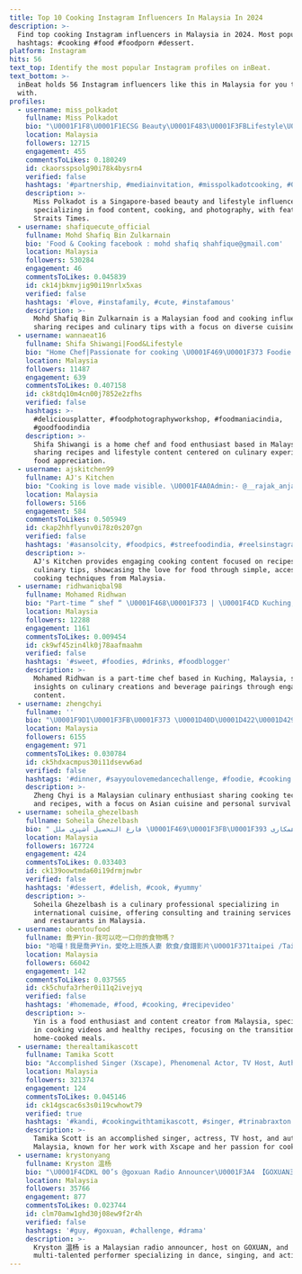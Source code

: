 ```yaml
---
title: Top 10 Cooking Instagram Influencers In Malaysia In 2024
description: >-
  Find top cooking Instagram influencers in Malaysia in 2024. Most popular
  hashtags: #cooking #food #foodporn #dessert.
platform: Instagram
hits: 56
text_top: Identify the most popular Instagram profiles on inBeat.
text_bottom: >-
  inBeat holds 56 Instagram influencers like this in Malaysia for you to connect
  with.
profiles:
  - username: miss_polkadot
    fullname: Miss Polkadot
    bio: "\U0001F1F8\U0001F1ECSG Beauty\U0001F483\U0001F3FBLifestyle\U0001F374Foodie \U0001F4E9DM for Collabs \U0001F958Featured on Straits Times 2018 \U0001F469\U0001F3FB‍\U0001F373Cooking & Photography \U0001F483\U0001F3FBSG Influencer \U0001F4F8Food & Product Photographer"
    location: Malaysia
    followers: 12715
    engagement: 455
    commentsToLikes: 0.180249
    id: ckaorsspsolg90i78k4bysrn4
    verified: false
    hashtags: '#partnership, #mediainvitation, #misspolkadotcooking, #01'
    description: >-
      Miss Polkadot is a Singapore-based beauty and lifestyle influencer
      specializing in food content, cooking, and photography, with features in
      Straits Times.
  - username: shafiquecute_official
    fullname: Mohd Shafiq Bin Zulkarnain
    bio: 'Food & Cooking facebook : mohd shafiq shahfique@gmail.com'
    location: Malaysia
    followers: 530284
    engagement: 46
    commentsToLikes: 0.045839
    id: ck14jbkmvjig90i19nrlx5xas
    verified: false
    hashtags: '#love, #instafamily, #cute, #instafamous'
    description: >-
      Mohd Shafiq Bin Zulkarnain is a Malaysian food and cooking influencer,
      sharing recipes and culinary tips with a focus on diverse cuisine.
  - username: wannaeat16
    fullname: Shifa Shiwangi|Food&Lifestyle
    bio: "Home Chef|Passionate for cooking \U0001F469‍\U0001F373 Foodie for life \U0001F924♥️ DM or email for invite/promotion/collab/product review"
    location: Malaysia
    followers: 11487
    engagement: 639
    commentsToLikes: 0.407158
    id: ck8tdq10m4cn00j7852e2zfhs
    verified: false
    hashtags: >-
      #deliciousplatter, #foodphotographyworkshop, #foodmaniacindia,
      #goodfoodindia
    description: >-
      Shifa Shiwangi is a home chef and food enthusiast based in Malaysia,
      sharing recipes and lifestyle content centered on culinary experiences and
      food appreciation.
  - username: ajskitchen99
    fullname: AJ's Kitchen
    bio: "Cooking is love made visible. \U0001F4A0Admin:- @__rajak_anjani \U0001F4A0Dm or email for review/collab / promotion"
    location: Malaysia
    followers: 5166
    engagement: 584
    commentsToLikes: 0.505949
    id: ckap2hhflyunv0i78z0s207gn
    verified: false
    hashtags: '#asansolcity, #foodpics, #streefoodindia, #reelsinstagram'
    description: >-
      AJ's Kitchen provides engaging cooking content focused on recipes and
      culinary tips, showcasing the love for food through simple, accessible
      cooking techniques from Malaysia.
  - username: ridhwaniqbal98
    fullname: Mohamed Ridhwan
    bio: "Part-time “ shef “ \U0001F468‍\U0001F373 | \U0001F4CD Kuching, Malaysia \U0001F1F2\U0001F1FE"
    location: Malaysia
    followers: 12288
    engagement: 1161
    commentsToLikes: 0.009454
    id: ck9wf45zin4lk0j78aafmaahm
    verified: false
    hashtags: '#sweet, #foodies, #drinks, #foodblogger'
    description: >-
      Mohamed Ridhwan is a part-time chef based in Kuching, Malaysia, sharing
      insights on culinary creations and beverage pairings through engaging food
      content.
  - username: zhengchyi
    fullname: ''
    bio: "\U0001F9D1\U0001F3FB‍\U0001F373 \U0001D40D\U0001D422\U0001D429\U0001D429\U0001D428\U0001D42B\U0001D422 \U0001D401\U0001D428\U0001D432 \U0001F98B \U0001D41A \U0001D42C\U0001D41C\U0001D41A\U0001D42B \U0001D426\U0001D41E\U0001D41A\U0001D427\U0001D42C \U0001D422 \U0001D42C\U0001D42E\U0001D42B\U0001D42F\U0001D422\U0001D42F\U0001D41E\U0001D41D \U0001F3CA‍♂️ \U0001D42C\U0001D430\U0001D422\U0001D426\U0001D426\U0001D422\U0001D427\U0001D420 \U0001D423\U0001D42E\U0001D42C\U0001D42D \U0001D426\U0001D432 \U0001D42D\U0001D421\U0001D422\U0001D427\U0001D420\U0001D432 . ."
    location: Malaysia
    followers: 6155
    engagement: 971
    commentsToLikes: 0.030784
    id: ck5hdxacmpus30i11dsevw6ad
    verified: false
    hashtags: '#dinner, #sayyoulovemedancechallenge, #foodie, #cooking'
    description: >-
      Zheng Chyi is a Malaysian culinary enthusiast sharing cooking techniques
      and recipes, with a focus on Asian cuisine and personal survival stories.
  - username: soheila_ghezelbash
    fullname: Soheila Ghezelbash
    bio: "‎ فارغ التحصیل آشپزی ملل \U0001F469\U0001F3FB‍\U0001F393 ‎مشاوره و آموزش منو کافه و رستوران شرایط همکاری\U0001F447\U0001F3FB @soheilaghezelbash.ads"
    location: Malaysia
    followers: 167724
    engagement: 424
    commentsToLikes: 0.033403
    id: ck139oowtmda60i19drmjnwbr
    verified: false
    hashtags: '#dessert, #delish, #cook, #yummy'
    description: >-
      Soheila Ghezelbash is a culinary professional specializing in
      international cuisine, offering consulting and training services for cafes
      and restaurants in Malaysia.
  - username: obentoufood
    fullname: 喬尹Yin-我可以吃一口你的食物嗎？
    bio: "哈囉！我是喬尹Yin，愛吃上班族人妻 飲食/食譜影片\U0001F371taipei /Taiwan\U0001F1F9\U0001F1FC 限時動態隨性PO ⬇️FB粉絲頁 從餐餐外食、甜食上癮、煮菜新手，長年久坐不愛運動的上班族，漸漸轉變愛上自煮生活和運動、跳舞！ 一起來做健康、美味的料理吧\U0001F3B5 汪汪\U0001F436@wangdog0602"
    location: Malaysia
    followers: 66042
    engagement: 142
    commentsToLikes: 0.037565
    id: ck5chufa3rher0i11q2ivejyq
    verified: false
    hashtags: '#homemade, #food, #cooking, #recipevideo'
    description: >-
      Yin is a food enthusiast and content creator from Malaysia, specializing
      in cooking videos and healthy recipes, focusing on the transition to
      home-cooked meals.
  - username: therealtamikascott
    fullname: Tamika Scott
    bio: "Accomplished Singer (Xscape), Phenomenal Actor, TV Host, Author, Singing Home Chef\U0001F61C Tamikascottmusic@gmail.com"
    location: Malaysia
    followers: 321374
    engagement: 124
    commentsToLikes: 0.045146
    id: ck14gscac6s3s0i19cwhowt79
    verified: true
    hashtags: '#kandi, #cookingwithtamikascott, #singer, #trinabraxton'
    description: >-
      Tamika Scott is an accomplished singer, actress, TV host, and author from
      Malaysia, known for her work with Xscape and her passion for cooking.
  - username: krystonyang
    fullname: Kryston 温杨
    bio: "\U0001F4CDKL 00’s @goxuan Radio Announcer\U0001F3A4 【GOXUAN三局三连冠】10am-1pm Host｜Dancer｜Singer｜Actor｜Athlete @te3n.official @pumasportstyle \U0001F4EE: jacee.dreamax@gmail.com"
    location: Malaysia
    followers: 35766
    engagement: 877
    commentsToLikes: 0.023744
    id: clm70amw1ghd30j08ew9f2r4h
    verified: false
    hashtags: '#guy, #goxuan, #challenge, #drama'
    description: >-
      Kryston 温杨 is a Malaysian radio announcer, host on GOXUAN, and
      multi-talented performer specializing in dance, singing, and acting.
---
```



